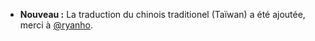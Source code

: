* **Nouveau :** La traduction du chinois traditionel (Taïwan) a été ajoutée, merci à [@ryanho](https://github.com/ryanho).
